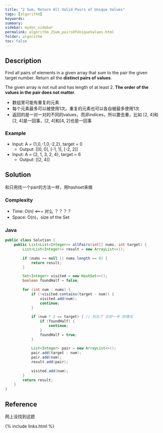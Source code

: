 ```yaml
---
title: "2 Sum, Return All Valid Pairs of Unique Values"
tags: [algorithm]
keywords:
summary:
sidebar: mydoc_sidebar
permalink: algorithm_2Sum_pairsOfUniqueValues.html
folder: algorithm
toc: false
---
```


## Description
Find all pairs of elements in a given array that sum to the pair the given target number. 
Return all the **distinct pairs of values**.

The given array is not null and has length of at least 2. **The order of the values in the pair does not matter**.

* 数组里可能有重复的元素
* 每个元素最多可以被使用1次。重复的元素也可以各自被最多使用1次
* 返回的是一对一对的不同的values，而非indices，所以要去重，比如 [2, 4]和[2, 4]是一回事，[2, 4]和[4, 2]也是一回事

### Example
* Input: A = {1,0,-1,0,-2,2}, target = 0
  * Output: [[0, 0], [-1, 1], [-2, 2]]
* Input: A = {2, 1, 3, 2, 4}, target = 6
  * Output: [[2, 4]]

## Solution
和只用找一个pair的方法一样，用hashset来做

### Complexity
* Time: O(n) <=== 对么 ？？？？
* Space: O(n)，size of the Set

### Java
```java
public class Solution {
    public List<List<Integer>> allPairs(int[] nums, int target) {
        List<List<Integer>> result = new ArrayList<>();
        
        if (nums == null || nums.length == 0) {
            return result;
        }

        Set<Integer> visited = new HashSet<>();
        boolean foundHalf = false;
        
        for (int num : nums) {
            if (!visited.contains(target - num)) {
                visited.add(num);
                continue;
            }
            
            if (num * 2 == target) { // 别忘了 正好一半 的情况
                if (foundHalf) {
                    continue;
                }
                foundHalf = true;
            }
            
            List<Integer> pair = new ArrayList<>();
            pair.add(target - num);
            pair.add(num);
            result.add(pair);
            
            visited.add(num);
        }
        return result;
    }
}
```

## Reference
网上没找到这题

{% include links.html %}
